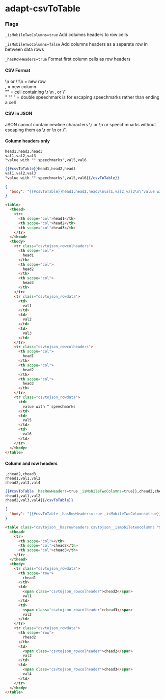 # adapt-csvToTable

### Flags
`_isMobileTwoColumns=true` Add columns headers to row cells  
  
`_isMobileTwoColumns=false` Add columns headers as a separate row in between data rows  
  
`_hasRowHeaders=true` Format first column cells as row headers  

#### CSV Format
\n or \r\n = new row  
, = new column  
"" = cell containing \r \n , or \\"  
" "" " = double speechmark is for escaping speechmarks rather than ending a cell  

#### CSV in JSON
JSON cannot contain newline characters \r or \n or speechmnarks without escaping them as \r or \n or \\".

#### Column headers only
```csv
head1,head2,head3
val1,val2,val3
"value with "" speechmarks",val5,val6
```
```hbs
{{#csvToTable}}head1,head2,head3
val1,val2,val3
"value with "" speechmarks",val5,val6{{/csvToTable}}
```
```json
{
  "body": "{{#csvToTable}}head1,head2,head3\nval1,val2,val3\n\"value with \"\" speechmarks\",val5,val6{{/csvToTable}}"
}
```
```html
<table>
  <thead>
    <tr>
      <th scope="col">head1</th>
      <th scope="col">head2</th>
      <th scope="col">head3</th>
    </tr>
  </thead>
  <tbody>
    <tr class="csvtojson_rowcolheaders">
      <th scope="col">
        head1
      </th>
      <th scope="col">
        head2
      </th>
      <th scope="col">
        head3
      </th>
    </tr>
    <tr class="csvtojson_rowdata">
      <td>
        val1
      </td>
      <td>
        val2
      </td>
      <td>
        val3
      </td>
    </tr>
    <tr class="csvtojson_rowcolheaders">
      <th scope="col">
        head1
      </th>
      <th scope="col">
        head2
      </th>
      <th scope="col">
        head3
      </th>
    </tr>
    <tr class="csvtojson_rowdata">
      <td>
        value with " speechmarks
      </td>
      <td>
        val5
      </td>
      <td>
        val6
      </td>
    </tr>
  </tbody>
</table>
```

#### Column and row headers
```csv
,chead2,chead3
rhead1,val1,val2
rhead2,val3,val4
```
```hbs
{{#csvToTable _hasRowHeaders=true _isMobileTwoColumns=true}},chead2,chead3
rhead1,val1,val2
rhead2,val3,val4{{/csvToTable}}
```
```json
{
  "body": "{{#csvToTable _hasRowHeaders=true _isMobileTwoColumns=true}},chead2,chead3\nrhead1,val1,val2\nrhead2,val3,val4{{/csvToTable}}"
}
```
```html
<table class="csvtojson__hasrowheaders csvtojson__ismobiletwocolumns ">
  <thead>
    <tr>
      <th scope="col"></th>
      <th scope="col">chead2</th>
      <th scope="col">chead3</th>
    </tr>
  </thead>
  <tbody>
    <tr class="csvtojson_rowdata">
      <th scope="row">
        rhead1
      </th>
      <td>
        <span class="csvtojson_rowcolheader">chead2</span>
        val1
      </td>
      <td>
        <span class="csvtojson_rowcolheader">chead3</span>
        val2
      </td>
    </tr>
    <tr class="csvtojson_rowdata">
      <th scope="row">
        rhead2
      </th>
      <td>
        <span class="csvtojson_rowcolheader">chead2</span>
        val3
      </td>
      <td>
        <span class="csvtojson_rowcolheader">chead3</span>
        val4
      </td>
    </tr>
  </tbody>
</table>
```
